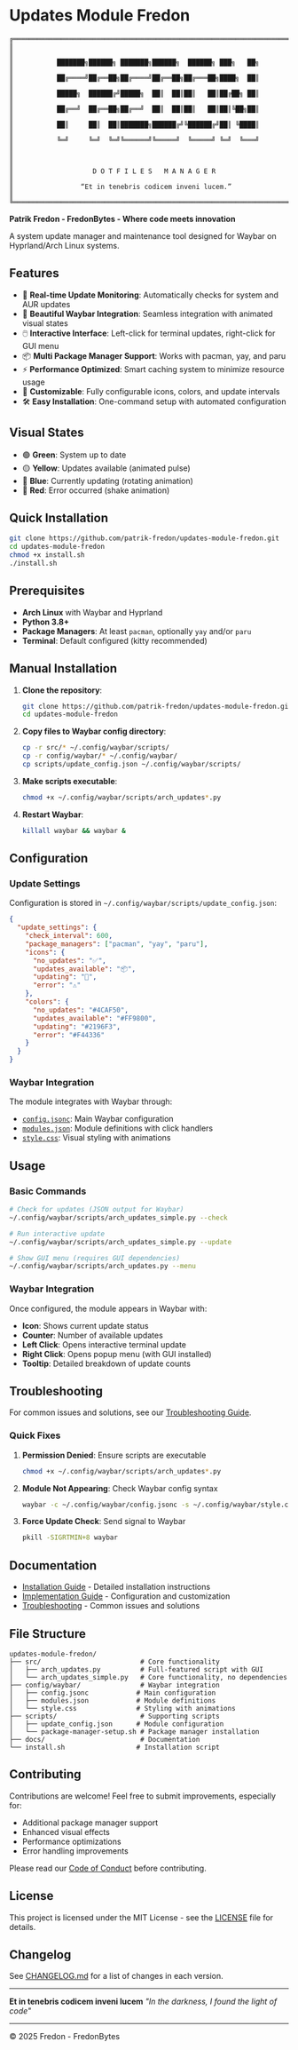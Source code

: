 # Updates Module Fredon

```
╔═══════════════════════════════════════════════════════════════════════╗
║                                                                       ║
║           ███████╗██████╗ ███████╗██████╗  ██████╗ ███╗   ██╗         ║
║           ██╔════╝██╔══██╗██╔════╝██╔══██╗██╔═══██╗████╗  ██║         ║
║           █████╗  ██████╔╝█████╗  ██║  ██║██║   ██║██╔██╗ ██║         ║
║           ██╔══╝  ██╔══██╗██╔══╝  ██║  ██║██║   ██║██║╚██╗██║         ║
║           ██║     ██║  ██║███████╗██████╔╝╚██████╔╝██║ ╚████║         ║
║           ╚═╝     ╚═╝  ╚═╝╚══════╝╚═════╝  ╚═════╝ ╚═╝  ╚═══╝         ║
║                                                                       ║
║                    D O T F I L E S   M A N A G E R                    ║
║                 “Et in tenebris codicem inveni lucem.”                ║
╚═══════════════════════════════════════════════════════════════════════╝
```

**Patrik Fredon - FredonBytes - Where code meets innovation**

A system update manager and maintenance tool designed for Waybar on Hyprland/Arch Linux systems.

## Features

- 🔄 **Real-time Update Monitoring**: Automatically checks for system and AUR updates
- 🎨 **Beautiful Waybar Integration**: Seamless integration with animated visual states
- 🖱️ **Interactive Interface**: Left-click for terminal updates, right-click for GUI menu
- 📦 **Multi Package Manager Support**: Works with pacman, yay, and paru
- ⚡ **Performance Optimized**: Smart caching system to minimize resource usage
- 🎯 **Customizable**: Fully configurable icons, colors, and update intervals
- 🛠️ **Easy Installation**: One-command setup with automated configuration

## Visual States

- 🟢 **Green**: System up to date
- 🟡 **Yellow**: Updates available (animated pulse)
- 🔵 **Blue**: Currently updating (rotating animation)
- 🔴 **Red**: Error occurred (shake animation)

## Quick Installation

```bash
git clone https://github.com/patrik-fredon/updates-module-fredon.git
cd updates-module-fredon
chmod +x install.sh
./install.sh
```

## Prerequisites

- **Arch Linux** with Waybar and Hyprland
- **Python 3.8+**
- **Package Managers**: At least `pacman`, optionally `yay` and/or `paru`
- **Terminal**: Default configured (kitty recommended)

## Manual Installation

1. **Clone the repository**:

   ```bash
   git clone https://github.com/patrik-fredon/updates-module-fredon.git
   cd updates-module-fredon
   ```

2. **Copy files to Waybar config directory**:

   ```bash
   cp -r src/* ~/.config/waybar/scripts/
   cp -r config/waybar/* ~/.config/waybar/
   cp scripts/update_config.json ~/.config/waybar/scripts/
   ```

3. **Make scripts executable**:

   ```bash
   chmod +x ~/.config/waybar/scripts/arch_updates*.py
   ```

4. **Restart Waybar**:
   ```bash
   killall waybar && waybar &
   ```

## Configuration

### Update Settings

Configuration is stored in `~/.config/waybar/scripts/update_config.json`:

```json
{
  "update_settings": {
    "check_interval": 600,
    "package_managers": ["pacman", "yay", "paru"],
    "icons": {
      "no_updates": "✅",
      "updates_available": "📦",
      "updating": "🔄",
      "error": "⚠️"
    },
    "colors": {
      "no_updates": "#4CAF50",
      "updates_available": "#FF9800",
      "updating": "#2196F3",
      "error": "#F44336"
    }
  }
}
```

### Waybar Integration

The module integrates with Waybar through:

- [`config.jsonc`](config/waybar/config.jsonc): Main Waybar configuration
- [`modules.json`](config/waybar/modules.json): Module definitions with click handlers
- [`style.css`](config/waybar/style.css): Visual styling with animations

## Usage

### Basic Commands

```bash
# Check for updates (JSON output for Waybar)
~/.config/waybar/scripts/arch_updates_simple.py --check

# Run interactive update
~/.config/waybar/scripts/arch_updates_simple.py --update

# Show GUI menu (requires GUI dependencies)
~/.config/waybar/scripts/arch_updates.py --menu
```

### Waybar Integration

Once configured, the module appears in Waybar with:

- **Icon**: Shows current update status
- **Counter**: Number of available updates
- **Left Click**: Opens interactive terminal update
- **Right Click**: Opens popup menu (with GUI installed)
- **Tooltip**: Detailed breakdown of update counts

## Troubleshooting

For common issues and solutions, see our [Troubleshooting Guide](docs/TROUBLESHOOTING.md).

### Quick Fixes

1. **Permission Denied**: Ensure scripts are executable

   ```bash
   chmod +x ~/.config/waybar/scripts/arch_updates*.py
   ```

2. **Module Not Appearing**: Check Waybar config syntax

   ```bash
   waybar -c ~/.config/waybar/config.jsonc -s ~/.config/waybar/style.css --log-level debug
   ```

3. **Force Update Check**: Send signal to Waybar
   ```bash
   pkill -SIGRTMIN+8 waybar
   ```

## Documentation

- [Installation Guide](docs/INSTALLATION.md) - Detailed installation instructions
- [Implementation Guide](docs/IMPLEMENTATION.md) - Configuration and customization
- [Troubleshooting](docs/TROUBLESHOOTING.md) - Common issues and solutions

## File Structure

```
updates-module-fredon/
├── src/                         # Core functionality
│   ├── arch_updates.py          # Full-featured script with GUI
│   └── arch_updates_simple.py   # Core functionality, no dependencies
├── config/waybar/               # Waybar integration
│   ├── config.jsonc            # Main configuration
│   ├── modules.json            # Module definitions
│   └── style.css               # Styling with animations
├── scripts/                     # Supporting scripts
│   ├── update_config.json      # Module configuration
│   └── package-manager-setup.sh # Package manager installation
├── docs/                        # Documentation
└── install.sh                  # Installation script
```

## Contributing

Contributions are welcome! Feel free to submit improvements, especially for:

- Additional package manager support
- Enhanced visual effects
- Performance optimizations
- Error handling improvements

Please read our [Code of Conduct](CODE_OF_CONDUCT.md) before contributing.

## License

This project is licensed under the MIT License - see the [LICENSE](LICENSE) file for details.

## Changelog

See [CHANGELOG.md](CHANGELOG.md) for a list of changes in each version.

---

**Et in tenebris codicem inveni lucem**
_"In the darkness, I found the light of code"_

---

© 2025 Fredon - FredonBytes
